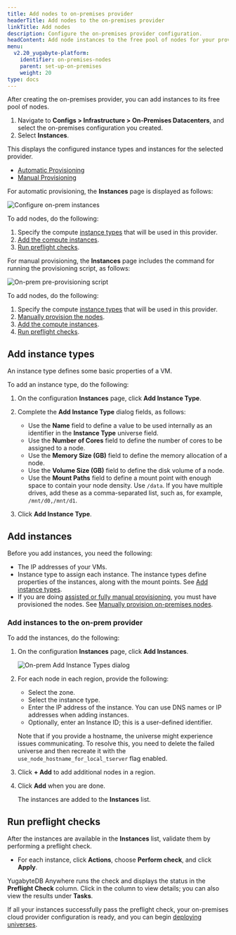 ```yaml
---
title: Add nodes to on-premises provider
headerTitle: Add nodes to the on-premises provider
linkTitle: Add nodes
description: Configure the on-premises provider configuration.
headContent: Add node instances to the free pool of nodes for your provider
menu:
  v2.20_yugabyte-platform:
    identifier: on-premises-nodes
    parent: set-up-on-premises
    weight: 20
type: docs
---
```


After creating the on-premises provider, you can add instances to its free pool of nodes.

1. Navigate to **Configs > Infrastructure > On-Premises Datacenters**, and select the on-premises configuration you created.
1. Select **Instances**.

This displays the configured instance types and instances for the selected provider.

<ul class="nav nav-tabs-alt nav-tabs-yb custom-tabs">
  <li>
    <a href="#automatic" class="nav-link active" id="automatic-tab" data-bs-toggle="tab"
      role="tab" aria-controls="automatic" aria-selected="true">
      Automatic Provisioning
    </a>
  </li>
  <li>
    <a href="#manual" class="nav-link" id="manual-tab" data-bs-toggle="tab"
      role="tab" aria-controls="manual" aria-selected="false">
      Manual Provisioning
    </a>
  </li>
</ul>
<div class="tab-content">
  <div id="automatic" class="tab-pane fade show active" role="tabpanel" aria-labelledby="automatic-tab">

For automatic provisioning, the **Instances** page is displayed as follows:

![Configure on-prem instances](/images/yb-platform/config/yba-onprem-config-instances.png)

To add nodes, do the following:

1. Specify the compute [instance types](#add-instance-types) that will be used in this provider.
1. [Add the compute instances](#add-instances).
1. [Run preflight checks](#run-preflight-checks).

  </div>

  <div id="manual" class="tab-pane fade" role="tabpanel" aria-labelledby="manual-tab">

For manual provisioning, the **Instances** page includes the command for running the provisioning script, as follows:

![On-prem pre-provisioning script](/images/yb-platform/config/yba-onprem-config-script.png)

To add nodes, do the following:

1. Specify the compute [instance types](#add-instance-types) that will be used in this provider.
1. [Manually provision the nodes](../on-premises-script/).
1. [Add the compute instances](#add-instances).
1. [Run preflight checks](#run-preflight-checks).

  </div>

</div>

## Add instance types

An instance type defines some basic properties of a VM.

To add an instance type, do the following:

1. On the configuration **Instances** page, click **Add Instance Type**.

1. Complete the **Add Instance Type** dialog fields, as follows:

    - Use the **Name** field to define a value to be used internally as an identifier in the **Instance Type** universe field.
    - Use the **Number of Cores** field to define the number of cores to be assigned to a node.
    - Use the **Memory Size (GB)** field to define the memory allocation of a node.
    - Use the **Volume Size (GB)** field to define the disk volume of a node.
    - Use the **Mount Paths** field to define a mount point with enough space to contain your node density. Use `/data`. If you have multiple drives, add these as a comma-separated list, such as, for example, `/mnt/d0,/mnt/d1`.

1. Click **Add Instance Type**.

## Add instances

Before you add instances, you need the following:

- The IP addresses of your VMs.
- Instance type to assign each instance. The instance types define properties of the instances, along with the mount points. See [Add instance types](#add-instance-types).
- If you are doing [assisted or fully manual provisioning](../on-premises/#stage-3-add-nodes-to-the-provider-free-pool), you must have provisioned the nodes. See [Manually provision on-premises nodes](../on-premises-script/).

### Add instances to the on-prem provider

To add the instances, do the following:

1. On the configuration **Instances** page, click **Add Instances**.

    ![On-prem Add Instance Types dialog](/images/yb-platform/config/yba-onprem-config-add-instances.png)

1. For each node in each region, provide the following:

    - Select the zone.
    - Select the instance type.
    - Enter the IP address of the instance. You can use DNS names or IP addresses when adding instances.
    - Optionally, enter an Instance ID; this is a user-defined identifier.

    Note that if you provide a hostname, the universe might experience issues communicating. To resolve this, you need to delete the failed universe and then recreate it with the `use_node_hostname_for_local_tserver` flag enabled.

1. Click **+ Add** to add additional nodes in a region.

1. Click **Add** when you are done.

    The instances are added to the **Instances** list.

## Run preflight checks

After the instances are available in the **Instances** list, validate them by performing a preflight check.

- For each instance, click **Actions**, choose **Perform check**, and click **Apply**.

YugabyteDB Anywhere runs the check and displays the status in the **Preflight Check** column. Click in the column to view details; you can also view the results under **Tasks**.

If all your instances successfully pass the preflight check, your on-premises cloud provider configuration is ready, and you can begin [deploying universes](../../../create-deployments/).
